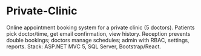 # Private-Clinic
Online appointment booking system for a private clinic (5 doctors). Patients pick doctor/time, get email confirmation, view history. Reception prevents double bookings; doctors manage schedules; admin with RBAC, settings, reports. Stack: ASP.NET MVC 5, SQL Server, Bootstrap/React.
